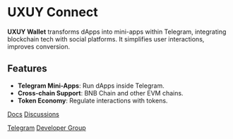 # UXUY Connect 

**UXUY Wallet** transforms dApps into mini-apps within Telegram, integrating blockchain tech with social platforms. It simplifies user interactions, improves conversion.

## Features

- **Telegram Mini-Apps**: Run dApps inside Telegram.
- **Cross-chain Support**: BNB Chain and other EVM chains.
- **Token Economy**: Regulate interactions with tokens.


[Docs](https://docs.uxuy.com/uxuy-connect/quickstart/)
[Discussions](https://github.com/orgs/uxuyconnect/discussions)

[Telegram](https://t.me/UXUYbot)
[Developer Group](https://t.me/uxuyconnect)
